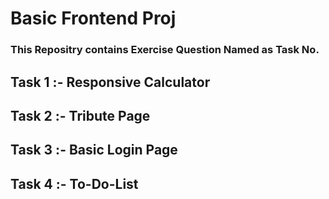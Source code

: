  <h1 style = "text-allign : center" >Basic Frontend Proj</h1>
<h3>This Repositry contains Exercise Question Named as Task No. <h3>


## Task 1 :- Responsive Calculator
## Task 2 :- Tribute Page 
## Task 3 :- Basic Login Page
## Task 4 :- To-Do-List 
